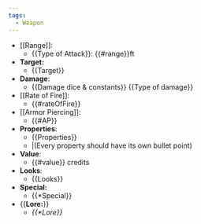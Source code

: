```yaml
---
tags:
  - Weapon
---
```

- [[Range]]:
	- {{Type of Attack}}: {{#range}}ft
- **Target:**
	- {{Target}}
- **Damage**:
	- {{Damage dice & constants}} {{Type of damage}}
- [[Rate of Fire]]:
	- {{#rateOfFire}}
- [[Armor Piercing]]:
	- {{#AP}}
- **Properties**:
	- {{Properties}}
	- |(Every property should have its own bullet point)
- **Value**:
	- {{#value}} credits
- **Looks**:
	- {{Looks}}
- **Special:**
	- {{\*Special}}
- {{**Lore:**}}
	- *{{\*Lore}}*